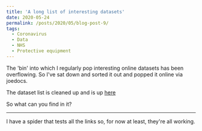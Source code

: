 ```yaml
---
title: 'A long list of interesting datasets'
date: 2020-05-24
permalink: /posts/2020/05/blog-post-9/
tags:
  - Coronavirus
  - Data
  - NHS
  - Protective equipment
---
```

The 'bin' into which I regularly pop interesting online datasets has been overflowing. So I've sat down and sorted it out and popped it online via joedocs.

The dataset list is cleaned up and is up <a href="https://joedocs.com/aodhanlutetiae/109e5080-ef40-43ee-9530-da3a775a74df" target="_blank">here</a>

So what can you find in it?



-----------
I have a spider that tests all the links so, for now at least, they're all working.
